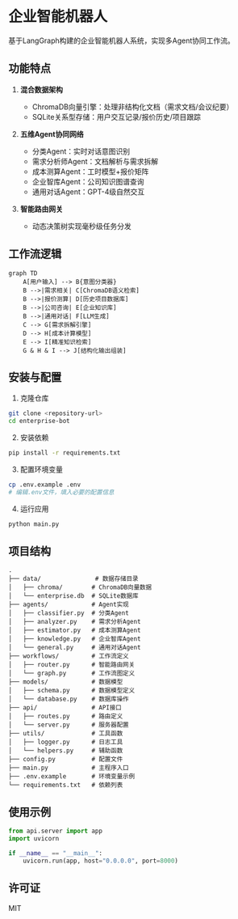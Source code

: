 # 企业智能机器人

基于LangGraph构建的企业智能机器人系统，实现多Agent协同工作流。

## 功能特点

1. **混合数据架构**
   - ChromaDB向量引擎：处理非结构化文档（需求文档/会议纪要）
   - SQLite关系型存储：用户交互记录/报价历史/项目跟踪

2. **五维Agent协同网络**
   - 分类Agent：实时对话意图识别
   - 需求分析师Agent：文档解析与需求拆解
   - 成本测算Agent：工时模型+报价矩阵
   - 企业智库Agent：公司知识图谱查询
   - 通用对话Agent：GPT-4级自然交互

3. **智能路由网关**
   - 动态决策树实现毫秒级任务分发

## 工作流逻辑

```
graph TD
    A[用户输入] --> B{意图分类器}
    B -->|需求相关| C[ChromaDB语义检索]
    B -->|报价测算| D[历史项目数据库]
    B -->|公司咨询| E[企业知识库]
    B -->|通用对话| F[LLM生成]
    C --> G[需求拆解引擎]
    D --> H[成本计算模型]
    E --> I[精准知识检索]
    G & H & I --> J[结构化输出组装]
```

## 安装与配置

1. 克隆仓库

```bash
git clone <repository-url>
cd enterprise-bot
```

2. 安装依赖

```bash
pip install -r requirements.txt
```

3. 配置环境变量

```bash
cp .env.example .env
# 编辑.env文件，填入必要的配置信息
```

4. 运行应用

```bash
python main.py
```

## 项目结构

```
.
├── data/               # 数据存储目录
│   ├── chroma/        # ChromaDB向量数据
│   └── enterprise.db  # SQLite数据库
├── agents/            # Agent实现
│   ├── classifier.py  # 分类Agent
│   ├── analyzer.py    # 需求分析Agent
│   ├── estimator.py   # 成本测算Agent
│   ├── knowledge.py   # 企业智库Agent
│   └── general.py     # 通用对话Agent
├── workflows/         # 工作流定义
│   ├── router.py      # 智能路由网关
│   └── graph.py       # 工作流图定义
├── models/            # 数据模型
│   ├── schema.py      # 数据模型定义
│   └── database.py    # 数据库操作
├── api/               # API接口
│   ├── routes.py      # 路由定义
│   └── server.py      # 服务器配置
├── utils/             # 工具函数
│   ├── logger.py      # 日志工具
│   └── helpers.py     # 辅助函数
├── config.py          # 配置文件
├── main.py            # 主程序入口
├── .env.example       # 环境变量示例
└── requirements.txt   # 依赖列表
```

## 使用示例

```python
from api.server import app
import uvicorn

if __name__ == "__main__":
    uvicorn.run(app, host="0.0.0.0", port=8000)
```

## 许可证

MIT